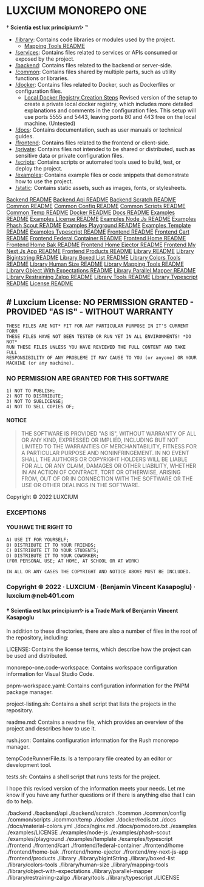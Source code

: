 # LUXCIUM MONOREPO ONE

† **Scientia est lux principium✨** ™

- [/library](library/README.md): Contains code libraries or modules used by the project.
  - [Mapping Tools README](library/mapping-tools/README.md)
- [/services](services/README.md): Contains files related to services or APIs consumed or exposed by the project.
- [/backend](backend/README.md): Contains files related to the backend or server-side.
- [/common](common/README.md): Contains files shared by multiple parts, such as utility functions or libraries.
- [/docker](docker/README.md): Contains files related to Docker, such as Dockerfiles or configuration files.
  - [Local Docker Registry Creation Steps](docker/PROCEDURE-REGISTRY.md)
    Revised version of the setup to create a private local docker registry,
    which includes more detailed explanations and comments in the
    configuration files. This setup will use ports 5555 and 5443,
    leaving ports 80 and 443 free on the local machine. (Untested)
- [/docs](docs/README.md): Contains documentation, such as user manuals or technical guides.
- [/frontend](frontend/README.md): Contains files related to the frontend or client-side.
- [/private](private/README.md): Contains files not intended to be shared or distributed, such as sensitive data or private configuration files.
- [/scripts](scripts/README.md): Contains scripts or automated tools used to build, test, or deploy the project.
- [/examples](examples/README.md): Contains example files or code snippets that demonstrate how to use the project.
- [/static](static/README.md): Contains static assets, such as images, fonts, or stylesheets.

[Backend README](./backend/README.md)
[Backend Api README](./backend/api/README.md)
[Backend Scratch README](./backend/scratch/README.md)
[Common README](./common/README.md)
[Common Config README](./common/config/README.md)
[Common Scripts README](./common/scripts/README.md)
[Common Temp README](./common/temp/README.md)
[Docker README](./docker/README.md)
[Docs README](./docs/README.md)
[Examples README](./examples/README.md)
[Examples License README](./examples/LICENSE/README.md)
[Examples Node Js README](./examples/node-js/README.md)
[Examples Phash Scout README](./examples/phash-scout/README.md)
[Examples Playground README](./examples/playground/README.md)
[Examples Template README](./examples/template/README.md)
[Examples Typescript README](./examples/typescript/README.md)
[Frontend README](./frontend/README.md)
[Frontend Cart README](./frontend/cart/README.md)
[Frontend Federal Container README](./frontend/federal-container/README.md)
[Frontend Home README](./frontend/home/README.md)
[Frontend Home Bak README](./frontend/home-bak/README.md)
[Frontend Home Ejector README](./frontend/home-ejector/README.md)
[Frontend My Next Js App README](./frontend/my-next-js-app/README.md)
[Frontend Products README](./frontend/products/README.md)
[Library README](./library/README.md)
[Library Bigintstring README](./library/bigintString/README.md)
[Library Boxed List README](./library/boxed-list/README.md)
[Library Colors Tools README](./library/colors-tools/README.md)
[Library Human Size README](./library/human-size/README.md)
[Library Mapping Tools README](./library/mapping-tools/README.md)
[Library Object With Expectations README](./library/object-with-expectations/README.md)
[Library Parallel Mapper README](./library/parallel-mapper/README.md)
[Library Restraining Zalgo README](./library/restraining-zalgo/README.md)
[Library Tools README](./library/tools/README.md)
[Library Typescript README](./library/typescript/README.md)
[License README](./LICENSE/README.md)

## # Luxcium License: NO PERMISSION GRANTED - PROVIDED "AS IS" - WITHOUT WARRANTY

    THESE FILES ARE NOT* FIT FOR ANY PARTICULAR PURPOSE IN IT'S CURRENT FORM
    THESE FILES HAVE NOT BEEN TESTED OR RUN YET IN ALL ENVIRONMENTS! *DO NOT*
    RUN THESE FILES UNLESS YOU HAVE REVIEWED THE FULL CONTENT AND TAKE FULL
    RESPONSIBILITY OF ANY PROBLEME IT MAY CAUSE TO YOU (or anyone) OR YOUR
    MACHINE (or any machine).

### NO PERMISSION ARE GRANTED FOR THIS SOFTWARE

    1) NOT TO PUBLISH;
    2) NOT TO DISTRIBUTE;
    3) NOT TO SUBLICENSE;
    4) NOT TO SELL COPIES OF;

#### NOTICE

> THE SOFTWARE IS PROVIDED "AS IS", WITHOUT WARRANTY OF ALL OR ANY KIND,
> EXPRESSED OR IMPLIED, INCLUDING BUT NOT LIMITED TO THE WARRANTIES OF
> MERCHANTABILITY, FITNESS FOR A PARTICULAR PURPOSE AND NONINFRINGEMENT.
> IN NO EVENT SHALL THE AUTHORS OR COPYRIGHT HOLDERS WILL BE LIABLE FOR ALL
> OR ANY CLAIM, DAMAGES OR OTHER LIABILITY, WHETHER IN AN ACTION OF CONTRACT,
> TORT OR OTHERWISE, ARISING FROM, OUT OF OR IN CONNECTION WITH THE SOFTWARE
> OR THE USE OR OTHER DEALINGS IN THE SOFTWARE.

Copyright © 2022 LUXCIUM

### EXCEPTIONS

#### YOU HAVE THE RIGHT TO

    A) USE IT FOR YOURSELF;
    B) DISTRIBUTE IT TO YOUR FRIENDS;
    C) DISTRIBUTE IT TO YOUR STUDENTS;
    D) DISTRIBUTE IT TO YOUR COWORKER;
    (FOR PERSONAL USE; AT HOME, AT SCHOOL OR AT WORK)

    IN ALL OR ANY CASES THE COPYRIGHT AND NOTICE ABOVE MUST BE INCLUDED.

### Copyright © 2022 · LUXCIUM · (Benjamin Vincent Kasapoglu) · luxcium﹫neb401.com

#### † Scientia est lux principium✨ is a Trade Mark of Benjamin Vincent Kasapoglu

In addition to these directories, there are also a number of files in the root of the repository, including:

LICENSE: Contains the license terms, which describe how the project can be used and distributed.

monorepo-one.code-workspace: Contains workspace configuration information for Visual Studio Code.

pnpm-workspace.yaml: Contains configuration information for the PNPM package manager.

project-listing.sh: Contains a shell script that lists the projects in the repository.

readme.md: Contains a readme file, which provides an overview of the project and describes how to use it.

rush.json: Contains configuration information for the Rush monorepo manager.

tempCodeRunnerFile.ts: Is a temporary file created by an editor or development tool.

tests.sh: Contains a shell script that runs tests for the project.

I hope this revised version of the information meets your needs. Let me know if you have any further questions or if there is anything else that I can do to help.

./backend
./backend/api
./backend/scratch
./common
./common/config
./common/scripts
./common/temp
./docker
./docker/redis.txt
./docs
./docs/material-colors.yml
./docs/nginx.md
./docs/pomodoro.txt
./examples
./examples/LICENSE
./examples/node-js
./examples/phash-scout
./examples/playground
./examples/template
./examples/typescript
./frontend
./frontend/cart
./frontend/federal-container
./frontend/home
./frontend/home-bak
./frontend/home-ejector
./frontend/my-next-js-app
./frontend/products
./library
./library/bigintString
./library/boxed-list
./library/colors-tools
./library/human-size
./library/mapping-tools
./library/object-with-expectations
./library/parallel-mapper
./library/restraining-zalgo
./library/tools
./library/typescript
./LICENSE
